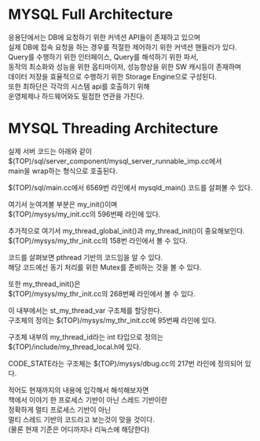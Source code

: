 # MYSQL Full Architecture

응용단에서는 DB에 요청하기 위한 커넥션 API들이 존재하고 있으며  
실제 DB에 접속 요청을 하는 경우를 적절한 제어하기 위한 커넥션 핸들러가 있다.  
Query를 수행하기 위한 인터페이스, Query를 해석하기 위한 파서,  
동작의 최소화와 성능을 위한 옵티마이저, 성능향상을 위한 SW 캐시등이 존재하며  
데이터 저장을 효율적으로 수행하기 위한 Storage Engine으로 구성된다.  
또한 최하단은 각각의 시스템 api를 호출하기 위해  
운영체제나 하드웨어와도 밀접한 연관을 가진다.  

# MYSQL Threading Architecture  

실제 서버 코드는 아래와 같이  
$(TOP)/sql/server_component/mysql_server_runnable_imp.cc에서  
main을 wrap하는 형식으로 호출된다.  



$(TOP)/sql/main.cc에서 6569번 라인에서 mysqld_main() 코드를 살펴볼 수 있다.  

여기서 눈여겨볼 부분은 my_init()이며  
$(TOP)/mysys/my_init.cc의 596번째 라인에 있다.  

추가적으로 여기서 my_thread_global_init()과 my_thread_init()이 중요해보인다.  
$(TOP)/mysys/my_thr_init.cc의 158번 라인에서 볼 수 있다.  

코드를 살펴보면 pthread 기반의 코드임을 알 수 있다.  
해당 코드에선 동기 처리를 위한 Mutex를 준비하는 것을 볼 수 있다.  

또한 my_thread_init()은  
$(TOP)/mysys/my_thr_init.cc의 268번째 라인에서 볼 수 있다.  

이 내부에서는 st_my_thread_var 구조체를 할당한다.  
구조체의 정의는 $(TOP)/mysys/my_thr_init.cc에 95번째 라인에 있다.  

구조체 내부의 my_thread_id라는 int 타입으로 정의는  
$(TOP)/include/my_thread_local.h에 있다.  

CODE_STATE라는 구조체는 $(TOP)/mysys/dbug.cc의 217번 라인에 정의되어 있다.  

적어도 현재까지의 내용에 입각해서 해석해보자면  
책에서 이야기 한 프로세스 기반이 아닌 스레드 기반이란  
정확하게 멀티 프로세스 기반이 아닌  
멀티 스레드 기반의 코드라고 보는것이 맞을 것이다.  
(물론 현재 기준은 어디까지나 리눅스에 해당한다)  
